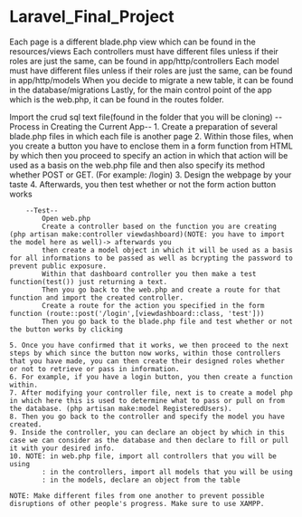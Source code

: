 # Laravel_Final_Project

Each page is a different blade.php view which can be found in the resources/views
Each controllers must have different files unless if their roles are just the same, can be found in app/http/controllers
Each model must have different files unless if their roles are just the same, can be found in app/http/models
When you decide to migrate a new table, it can be found in the database/migrations
Lastly, for the main control point of the app which is the web.php, it can be found in the routes folder.

Import the crud sql text file(found in the folder that you will be cloning)
    --Process in Creating the Current App--
    1. Create a preparation of several blade.php files in which each file is another page 
    2. Within those files, when you create a button you have to enclose them in a form function from HTML by which then you 
    proceed to specify an action in which that action will be used as a basis on the web.php file and then also specify its method whether POST or GET. (For example: /login)
    3. Design the webpage by your taste
    4. Afterwards, you then test whether or not the form action button works

        --Test--
            Open web.php
            Create a controller based on the function you are creating (php artisan make:controller viewdashboard)(NOTE: you have to import the model here as well)-> afterwards you
            then create a model object in which it will be used as a basis for all informations to be passed as well as bcrypting the password to prevent public exposure.
            Within that dashboard controller you then make a test function(test()) just returning a text.
            Then you go back to the web.php and create a route for that function and import the created controller.
            Create a route for the action you specified in the form function (route::post('/login',[viewdashboard::class, 'test']))
            Then you go back to the blade.php file and test whether or not the button works by clicking

    5. Once you have confirmed that it works, we then proceed to the next steps by which since the button now works, within those controllers that you have made, you can then create their designed roles whether or not to retrieve or pass in information.
    6. For example, if you have a login button, you then create a function within.
    7. After modifying your controller file, next is to create a model php in which here this is used to determine what to pass or pull on from the database. (php artisan make:model RegisteredUsers).
    8. Then you go back to the controller and specify the model you have created.
    9. Inside the controller, you can declare an object by which in this case we can consider as the database and then declare to fill or pull it with your desired info.
    10. NOTE: in web.php file, import all controllers that you will be using
            : in the controllers, import all models that you will be using
            : in the models, declare an object from the table

    NOTE: Make different files from one another to prevent possible disruptions of other people's progress. Make sure to use XAMPP. 
